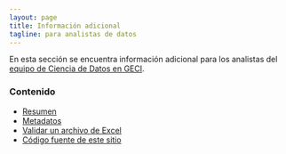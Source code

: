 ```yaml
---
layout: page
title: Información adicional
tagline: para analistas de datos
---
```


En esta sección se encuentra información adicional para los analistas del [equipo de Ciencia de Datos en GECI](https://islasgeci.github.io/ciencia_de_datos).

### Contenido

- [Resumen](resumen.html)
- [Metadatos](metadatos.html)
- [Validar un archivo de Excel](validacion.html)
- [Código fuente de este sitio](https://github.com/IslasGECI/datos_en_excel)
